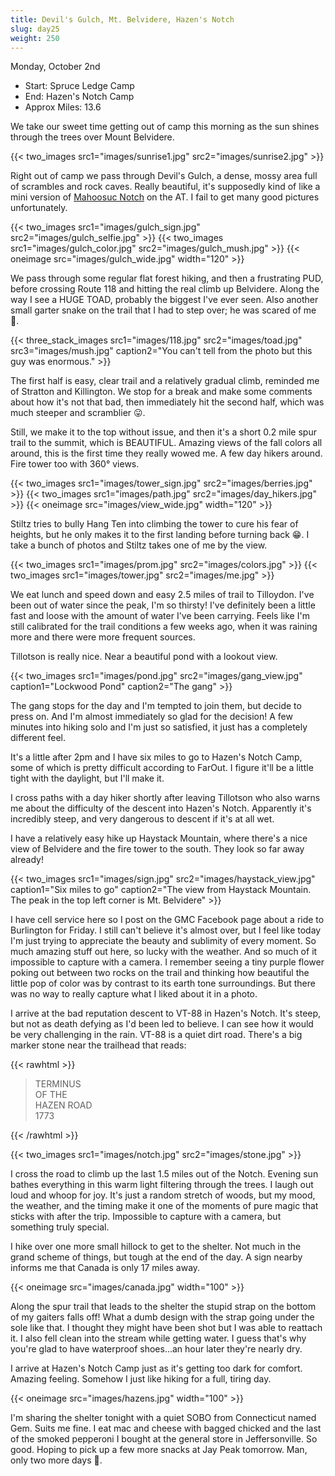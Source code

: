 ```yaml
---
title: Devil's Gulch, Mt. Belvidere, Hazen's Notch
slug: day25
weight: 250
---
```


Monday, October 2nd

- Start: Spruce Ledge Camp
- End: Hazen's Notch Camp
- Approx Miles: 13.6

We take our sweet time getting out of camp this morning as the sun shines through the trees over Mount Belvidere.

{{< two_images src1="images/sunrise1.jpg" src2="images/sunrise2.jpg" >}}

Right out of camp we pass through Devil's Gulch, a dense, mossy area full of scrambles and rock caves. Really beautiful, it's supposedly kind of like a mini version of [Mahoosuc Notch](https://en.wikipedia.org/wiki/Mahoosuc_Notch) on the AT. I fail to get many good pictures unfortunately.

{{< two_images src1="images/gulch_sign.jpg" src2="images/gulch_selfie.jpg" >}}
{{< two_images src1="images/gulch_color.jpg" src2="images/gulch_mush.jpg" >}}
{{< oneimage src="images/gulch_wide.jpg" width="120" >}}

We pass through some regular flat forest hiking, and then a frustrating PUD, before crossing Route 118 and hitting the real climb up Belvidere. Along the way I see a HUGE TOAD, probably the biggest I've ever seen. Also another small garter snake on the trail that I had to step over; he was scared of me 🙁.

<!-- TODO styling doesnt work here come back and fix -->

{{< three_stack_images src1="images/118.jpg" src2="images/toad.jpg" src3="images/mush.jpg" caption2="You can't tell from the photo but this guy was enormous." >}}

The first half is easy, clear trail and a relatively gradual climb, reminded me of Stratton and Killington. We stop for a break and make some comments about how it's not that bad, then immediately hit the second half, which was much steeper and scramblier 😛.

Still, we make it to the top without issue, and then it's a short 0.2 mile spur trail to the summit, which is BEAUTIFUL. Amazing views of the fall colors all around, this is the first time they really wowed me. A few day hikers around. Fire tower too with 360° views.

{{< two_images src1="images/tower_sign.jpg" src2="images/berries.jpg" >}}
{{< two_images src1="images/path.jpg" src2="images/day_hikers.jpg" >}}
{{< oneimage src="images/view_wide.jpg" width="120" >}}

 Stiltz tries to bully Hang Ten into climbing the tower to cure his fear of heights, but he only makes it to the first landing before turning back 😁. I take a bunch of photos and Stiltz takes one of me by the view.

{{< two_images src1="images/prom.jpg" src2="images/colors.jpg" >}}
{{< two_images src1="images/tower.jpg" src2="images/me.jpg" >}}

We eat lunch and speed down and easy 2.5 miles of trail to Tilloydon. I've been out of water since the peak, I'm so thirsty! I've definitely been a little fast and loose with the amount of water I've been carrying. Feels like I'm still calibrated for the trail conditions a few weeks ago, when it was raining more and there were more frequent sources.

 Tillotson is really nice. Near a beautiful pond with a lookout view.

{{< two_images src1="images/pond.jpg" src2="images/gang_view.jpg" caption1="Lockwood Pond" caption2="The gang" >}}

 The gang stops for the day and I'm tempted to join them, but decide to press on. And I'm almost immediately so glad for the decision! A few minutes into hiking solo and I'm just so satisfied, it just has a completely different feel.

It's a little after 2pm and I have six miles to go to Hazen's Notch Camp, some of which is pretty difficult according to FarOut. I figure it'll be a little tight with the daylight, but I'll make it.

I cross paths with a day hiker shortly after leaving Tillotson who also warns me about the difficulty of the descent into Hazen's Notch. Apparently it's incredibly steep, and very dangerous to descent if it's at all wet.

I have a relatively easy hike up Haystack Mountain, where there's a nice view of Belvidere and the fire tower to the south. They look so far away already!

{{< two_images src1="images/sign.jpg" src2="images/haystack_view.jpg" caption1="Six miles to go" caption2="The view from Haystack Mountain. The peak in the top left corner is Mt. Belvidere" >}}

I have cell service here so I post on the GMC Facebook page about a ride to Burlington for Friday. I still can't believe it's almost over, but I feel like today I'm just trying to appreciate the beauty and sublimity of every moment. So much amazing stuff out here, so lucky with the weather. And so much of it impossible to capture with a camera. I remember seeing a tiny purple flower poking out between two rocks on the trail and thinking how beautiful the little pop of color was by contrast to its earth tone surroundings. But there was no way to really capture what I liked about it in a photo.

I arrive at the bad reputation descent to VT-88 in Hazen's Notch. It's steep, but not as death defying as I'd been led to believe. I can see how it would be very challenging in the rain. VT-88 is a quiet dirt road. There's a big marker stone near the trailhead that reads:

{{< rawhtml >}}
<blockquote>
<p>
TERMINUS<br/>
OF THE<br/>
HAZEN ROAD <br/>
1773 <br/>
</p>
</blockquote>
{{< /rawhtml >}}

{{< two_images src1="images/notch.jpg" src2="images/stone.jpg" >}}

I cross the road to climb up the last 1.5 miles out of the Notch. Evening sun bathes everything in this warm light filtering through the trees. I laugh out loud and whoop for joy. It's just a random stretch of woods, but my mood, the weather, and the timing make it one of the moments of pure magic that sticks with after the trip. Impossible to capture with a camera, but something truly special.

I hike over one more small hillock to get to the shelter. Not much in the grand scheme of things, but tough at the end of the day. A sign nearby informs me that Canada is only 17 miles away.

{{< oneimage src="images/canada.jpg" width="100" >}}

Along the spur trail that leads to the shelter the stupid strap on the bottom of my gaiters falls off! What a dumb design with the strap going under the sole like that. I thought they might have been shot but I was able to reattach it. I also fell clean into the stream while getting water. I guess that's why you're glad to have waterproof shoes...an hour later they're nearly dry.

I arrive at Hazen's Notch Camp just as it's getting too dark for comfort. Amazing feeling. Somehow I just like hiking for a full, tiring day.

{{< oneimage src="images/hazens.jpg" width="100" >}}


I'm sharing the shelter tonight with a quiet SOBO from Connecticut named Gem. Suits me fine. I eat mac and cheese with bagged chicked and the last of the smoked pepperoni I bought at the general store in Jeffersonville. So good. Hoping to pick up a few more snacks at Jay Peak tomorrow. Man, only two more days 🙁.
